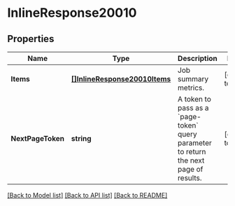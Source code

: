 # InlineResponse20010

## Properties
Name | Type | Description | Notes
------------ | ------------- | ------------- | -------------
**Items** | [**[]InlineResponse20010Items**](inline_response_200_10_items.md) | Job summary metrics. | [default to null]
**NextPageToken** | **string** | A token to pass as a &#x60;page-token&#x60; query parameter to return the next page of results. | [default to null]

[[Back to Model list]](../README.md#documentation-for-models) [[Back to API list]](../README.md#documentation-for-api-endpoints) [[Back to README]](../README.md)

